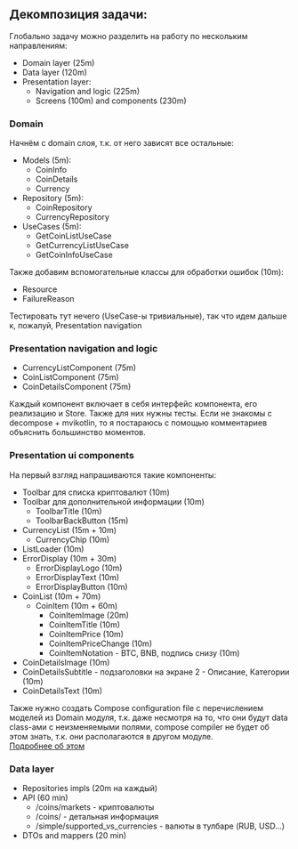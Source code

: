 ## Декомпозиция задачи:
Глобально задачу можно разделить на работу по нескольким направлениям:
- Domain layer (25m)
- Data layer (120m)
- Presentation layer:
    - Navigation and logic (225m)
    - Screens (100m) and components (230m)

### Domain
Начнём с domain слоя, т.к. от него зависят все остальные:
- Models (5m):
    - CoinInfo
    - CoinDetails
    - Currency
- Repository (5m):
    - CoinRepository
    - CurrencyRepository
- UseCases (5m):
    - GetCoinListUseCase
    - GetCurrencyListUseCase
    - GetCoinInfoUseCase

Также добавим вспомогательные классы для обработки ошибок (10m):
- Resource
- FailureReason

Тестировать тут нечего (UseCase-ы тривиальные), так что идем дальше к, пожалуй, Presentation navigation

### Presentation navigation and logic
- CurrencyListComponent (75m)
- CoinListComponent (75m)
- CoinDetailsComponent (75m)

Каждый компонент включает в себя интерфейс компонента, его реализацию и Store.
Также для них нужны тесты. Если не знакомы с decompose + mvikotlin, то я
постараюсь с помощью комментариев объяснить большинство моментов.

### Presentation ui components
На первый взгляд напрашиваются такие компоненты:
- Toolbar для списка криптовалют (10m)
- Toolbar для дополнительной информации (10m)
    - ToolbarTitle (10m)
    - ToolbarBackButton (15m)
- CurrencyList (15m + 10m)
    - CurrencyChip (10m)
- ListLoader (10m)
- ErrorDisplay (10m + 30m)
    - ErrorDisplayLogo (10m)
    - ErrorDisplayText (10m)
    - ErrorDisplayButton (10m)
- CoinList (10m + 70m)
    - CoinItem (10m + 60m)
        - CoinItemImage (20m)
        - CoinItemTitle (10m)
        - CoinItemPrice (10m)
        - CoinItemPriceChange (10m)
        - CoinItemNotation - BTC, BNB, подпись снизу (10m)
- CoinDetailsImage (10m)
- CoinDetailsSubtitle - подзаголовки на экране 2 - Описание, Категории (10m)
- CoinDetailsText (10m)

Также нужно создать Compose configuration file
с перечислением моделей из Domain модуля, т.к. даже несмотря на то,
что они будут data class-ами с неизменяемыми полями, compose compiler
не будет об этом знать, т.к. они располагаются в другом модуле.<br>
[Подробнее об этом](https://developer.android.com/develop/ui/compose/performance/stability/fix#modules-solution)

### Data layer
- Repositories impls (20m на каждый)
- API (60 min)
    - /coins/markets - криптовалюты
    - /coins/<id> - детальная информация
    - /simple/supported_vs_currencies - валюты в тулбаре (RUB, USD...)
- DTOs and mappers (20 min)
